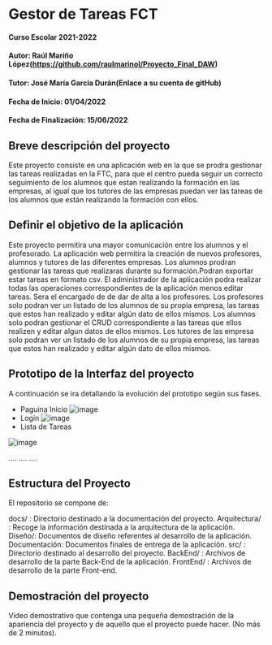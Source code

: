 # Gestor de Tareas FCT

#### Curso Escolar 2021-2022
#### Autor: Raúl Mariño López(https://github.com/raulmarinol/Proyecto_Final_DAW)
#### Tutor: José María García Durán(Enlace a su cuenta de gitHub)
#### Fecha de Inicio: 01/04/2022
#### Fecha de Finalización: 15/06/2022

## Breve descripción del proyecto

Este proyecto consiste en una aplicación web en la que se prodra gestionar las tareas realizadas en la FTC, para que el centro pueda seguir un correcto seguimiento de los alumnos que estan realizando la formación en las empresas, al igual que los tutores de las empresas puedan ver las tareas de los alumnos que están realizando la formación con ellos.


## Definir el objetivo de la aplicación

Este proyecto permitira una mayor comunicación entre los alumnos y el profesorado.
La aplicación web permitira la creación de nuevos profesores, alumnos y tutores de las diferentes empresas.
Los alumnos prodran gestionar las tareas que realizaras durante su formación.Podran exportar estar tareas en formato csv.
El administrador de la aplicación podra realizar todas las operaciones correspondientes de la aplicación menos editar tareas. Sera el encargado de de dar de alta a los profesores.
Los profesores solo podran ver un listado de los alumnos de su propia empresa, las tareas que estos han realizado y editar algún dato de ellos mismos. 
Los alumnos solo podran gestionar el CRUD correspondiente a las tareas que ellos realizen y editar algun datos de ellos mismos.
Los tutores de las empresa solo podran ver un listado de los alumnos de su propia empresa, las tareas que estos han realizado y editar algún dato de ellos mismos. 

## Prototipo de la Interfaz del proyecto

A continuación se ira detallando la evolución del prototipo según sus fases.
* Paguina Inicio
![image](https://user-images.githubusercontent.com/73124468/164982510-0030e7c6-29fb-4735-b56d-7c53617353ac.png)
* Login
![image](https://user-images.githubusercontent.com/73124468/164982577-76a38371-c377-4922-ba06-4903cf0337a0.png)
* Lista de Tareas

![image](https://user-images.githubusercontent.com/73124468/164973241-b65fa033-da52-4746-ba18-e9470ca7fa62.png)





....
....
....

## Estructura del Proyecto

El repositorio se compone de:

docs/ : Directorio destinado a la documentación del proyecto.
Arquitectura/ : Recoge la información destinada a la arquitectura de la aplicación.
Diseño/: Documentos de diseño referentes al desarrollo de la aplicación.
Documentación: Documentos finales de entrega de la aplicación.
src/ : Directorio destinado al desarrollo del proyecto.
BackEnd/ : Archivos de desarrollo de la parte Back-End de la aplicación.
FrontEnd/ : Archivos de desarrollo de la parte Front-end.

## Demostración del proyecto

Vídeo demostrativo que contenga una pequeña demostración de la apariencia del proyecto y de aquello que el proyecto puede hacer. (No más de 2 minutos).
